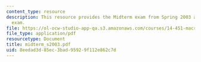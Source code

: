 ```yaml
---
content_type: resource
description: This resource provides the Midterm exam from Spring 2003 as a practice
  exam.
file: https://ol-ocw-studio-app-qa.s3.amazonaws.com/courses/14-451-macroeconomic-theory-i-spring-2007/8eedad3d85ec3bad95929f112e862c7d_midterm_s2003.pdf
file_type: application/pdf
resourcetype: Document
title: midterm_s2003.pdf
uid: 8eedad3d-85ec-3bad-9592-9f112e862c7d
---
```

